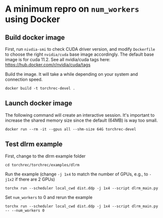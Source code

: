 # A minimum repro on `num_workers` using Docker

## Build docker image
First, run `nivdia-smi` to check CUDA driver version, and modify `Dockerfile` to choose the right `nvidia/cuda` base image accordingly.  The default base image is for cuda 11.2.  See all nvidia/cuda tags here: https://hub.docker.com/r/nvidia/cuda/tags

Build the image.  It will take a while depending on your system and connection speed.

    docker build -t torchrec-devel .

## Launch docker image
The following command will create an interactive session.  It's important to increase the shared memory size since the default (64MB) is way too small.

    docker run --rm -it --gpus all --shm-size 64G torchrec-devel

## Test dlrm example
First, change to the dlrm example folder

    cd torchrec/torchrec/examples/dlrm

Run the example (change `-j 1x4` to match the number of GPUs, e.g., to `-j1x2` if there are 2 GPUs)

    torchx run --scheduler local_cwd dist.ddp -j 1x4 --script dlrm_main.py

Set `num_workers` to 0 and rerun the example

    torchx run --scheduler local_cwd dist.ddp -j 1x4 --script dlrm_main.py -- --num_workers 0
